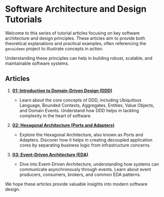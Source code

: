 # Software Architecture and Design Tutorials

Welcome to this series of tutorial articles focusing on key software architecture and design principles. These articles aim to provide both theoretical explanations and practical examples, often referencing the `genaidemo` project to illustrate concepts in action.

Understanding these principles can help in building robust, scalable, and maintainable software systems.

## Articles

1.  **[01: Introduction to Domain-Driven Design (DDD)](./01-introduction-to-ddd.md)**
    *   Learn about the core concepts of DDD, including Ubiquitous Language, Bounded Contexts, Aggregates, Entities, Value Objects, and Domain Events. Understand how DDD helps in tackling complexity in the heart of software.

2.  **[02: Hexagonal Architecture (Ports and Adapters)](./02-hexagonal-architecture.md)**
    *   Explore the Hexagonal Architecture, also known as Ports and Adapters. Discover how it helps in creating decoupled application cores by separating business logic from infrastructure concerns.

3.  **[03: Event-Driven Architecture (EDA)](./03-event-driven-architecture.md)**
    *   Dive into Event-Driven Architecture, understanding how systems can communicate asynchronously through events. Learn about event producers, consumers, brokers, and common EDA patterns.

We hope these articles provide valuable insights into modern software design.
